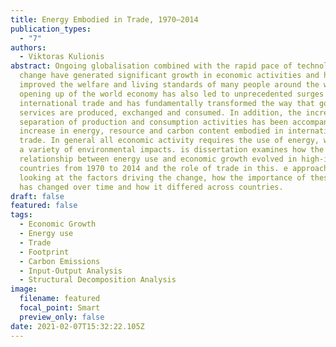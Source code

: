 ```yaml
---
title: Energy Embodied in Trade, 1970–2014
publication_types:
  - "7"
authors:
  - Viktoras Kulionis
abstract: Ongoing globalisation combined with the rapid pace of technological
  change have generated significant growth in economic activities and have
  improved the welfare and living standards of many people around the world. e
  opening up of the world economy has also led to unprecedented surges in
  international trade and has fundamentally transformed the way that goods and
  services are produced, exchanged and consumed. In addition, the increasing
  separation of production and consumption activities has been accompanied by an
  increase in energy, resource and carbon content embodied in international
  trade. In general all economic activity requires the use of energy, which has
  a variety of environmental impacts. is dissertation examines how the
  relationship between energy use and economic growth evolved in high-income
  countries from 1970 to 2014 and the role of trade in this. e approach involves
  looking at the factors driving the change, how the importance of these factors
  has changed over time and how it differed across countries.
draft: false
featured: false
tags:
  - Economic Growth
  - Energy use
  - Trade
  - Footprint
  - Carbon Emissions
  - Input-Output Analysis
  - Structural Decomposition Analysis
image:
  filename: featured
  focal_point: Smart
  preview_only: false
date: 2021-02-07T15:32:22.105Z
---
```


